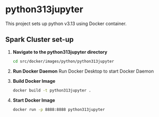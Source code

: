 # python313jupyter

This project sets up python v3.13 using Docker container.

## Spark Cluster set-up

1. **Navigate to the python313jupyter directory**

   ```bash
   cd src/docker/images/python/python313jupyter
   ```

2. **Run Docker Daemon**
   Run Docker Desktop to start Docker Daemon

3. **Build Docker Image**

   ```bash
   docker build -t python313jupyter .
   ```

4. **Start Docker Image**

   ```bash
   docker run -p 8888:8888 python313jupyter
   ```
